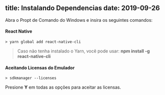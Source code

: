 title: Instalando Dependencias
date: 2019-09-26
---
Abra o Propt de Comando do Windows e insira os seguintes comandos:
#### React Native

`> yarn global add react-native-cli`

>Caso não tenha instalado o Yarn, você pode usar: **npm install -g react-native-cli**

#### Aceitando Licensas do Emulador
`> sdkmanager --licenses`

Presione **Y** em todas as opções para aceitar as licensas.